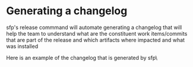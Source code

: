 # Generating a changelog

sfp's release commmand will automate generating a changelog that will help the team to understand what are the constituent work items/commits that are part of the release and which artifacts where impacted and what was installed

Here is an example of the changelog that is generated by sfp\
